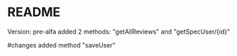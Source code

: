 # README #
Version: pre-alfa
added 2 methods: "getAllReviews" and "getSpecUser/{id}"

#changes
added method "saveUser"